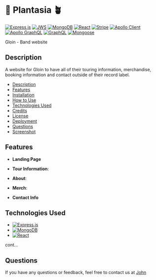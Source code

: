 # 🌱 Plantasia 🪴
[![Express.js](https://img.shields.io/badge/Express.js-000000?style=for-the-badge&logo=express&logoColor=white)](https://expressjs.com/)
[![JWS](https://img.shields.io/badge/JWS-000000?style=for-the-badge&logo=json-web-tokens&logoColor=white)](https://jwt.io/)
[![MongoDB](https://img.shields.io/badge/MongoDB-4EA94B?style=for-the-badge&logo=mongodb&logoColor=white)](https://www.mongodb.com/)
[![React](https://img.shields.io/badge/React-61DAFB?style=for-the-badge&logo=react&logoColor=white)](https://reactjs.org/)
[![Stripe](https://img.shields.io/badge/Stripe-008CDD?style=for-the-badge&logo=stripe&logoColor=white)](https://stripe.com/)
[![Apollo Client](https://img.shields.io/badge/Apollo_Client-311C87?style=for-the-badge&logo=apollo&logoColor=white)](https://www.apollographql.com/docs/react/)
[![Apollo GraphQL](https://img.shields.io/badge/Apollo_Server-8B89CC?style=for-the-badge&logo=apollo-graphql&logoColor=white)](https://www.apollographql.com/docs/apollo-server/)
[![GraphQL](https://img.shields.io/badge/GraphQL-E10098?style=for-the-badge&logo=graphql&logoColor=white)](https://graphql.org/)
[![Mongoose](https://img.shields.io/badge/Mongoose-880000?style=for-the-badge&logo=mongoose&logoColor=white)](https://mongoosejs.com/)

Gloin - Band website

## Description

A website for Gloin to have all of their touring information, merchandise, booking information and contact outside of their record label.

- [Description](#description)
- [Features](#features)
- [Installation](#installation)
- [How to Use](#how-to-use)
- [Technologies Used](#technologies-used)
- [Credits](#credits)
- [License](#license)
- [Deployment](#deployment)
- [Questions](#questions)
- [Screenshot](#screenshot)

## Features

*   **Landing Page**
    
*   **Tour Information**: 
    
*   **About**: 
    
*   **Merch**: 
    
*   **Contact Info**
    




## Technologies Used

- [![Express.js](https://img.shields.io/badge/Express.js-000000?style=for-the-badge&logo=express&logoColor=white)](https://expressjs.com/)
- [![MongoDB](https://img.shields.io/badge/MongoDB-4EA94B?style=for-the-badge&logo=mongodb&logoColor=white)](https://www.mongodb.com/)
- [![React](https://img.shields.io/badge/React-61DAFB?style=for-the-badge&logo=react&logoColor=white)](https://reactjs.org/)

cont...








## Questions

If you have any questions or feedback, feel free to contact us at [John](mailto:jwatsoncodes@gmail.com)


